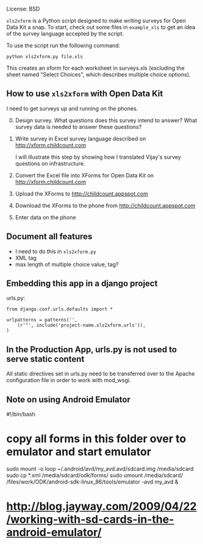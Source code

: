 License: BSD

`xls2xform` is a Python script designed to make writing surveys for
Open Data Kit a snap. To start, check out some files in `example_xls`
to get an idea of the survey language accepted by the script.

To use the script run the following command:

    python xls2xform.py file.xls

This creates an xform for each worksheet in surveys.xls (excluding the
sheet named "Select Choices", which describes multiple choice
options).


How to use `xls2xform` with Open Data Kit
-----------------------------------------
I need to get surveys up and running on the phones.

0. Design survey. What questions does this survey intend to answer?
   What survey data is needed to answer these questions?
1. Write survey in Excel survey language described on
   http://xform.childcount.com

   I will illustrate this step by showing how I translated Vijay's
   survey questions on infrastructure.
2. Convert the Excel file into XForms for Open Data Kit on
   http://xform.childcount.com
3. Upload the XForms to http://childcount.appspot.com
4. Download the XForms to the phone from http://childcount.appspot.com
5. Enter data on the phone

Document all features
---------------------

* I need to do this in `xls2xform.py`
* XML tag
* max length of multiple choice value, tag?


Embedding this app in a django project
--------------------------------------
urls.py:

    from django.conf.urls.defaults import *
    
    urlpatterns = patterns('',
        (r'^', include('project-name.xls2xform.urls')),
    )

In the Production App, urls.py is not used to serve static content
------------------------------------------------------------------

All static directives set in urls.py need to be transferred over to
the Apache configuration file in order to work with mod_wsgi.

Note on using Android Emulator
------------------------------
#!/bin/bash
# copy all forms in this folder over to emulator and start emulator
sudo mount -o loop ~/.android/avd/my_avd.avd/sdcard.img /media/sdcard
sudo cp *.xml /media/sdcard/odk/forms/
sudo umount /media/sdcard/
/files/work/ODK/android-sdk-linux_86/tools/emulator -avd my_avd &

# http://blog.jayway.com/2009/04/22/working-with-sd-cards-in-the-android-emulator/
